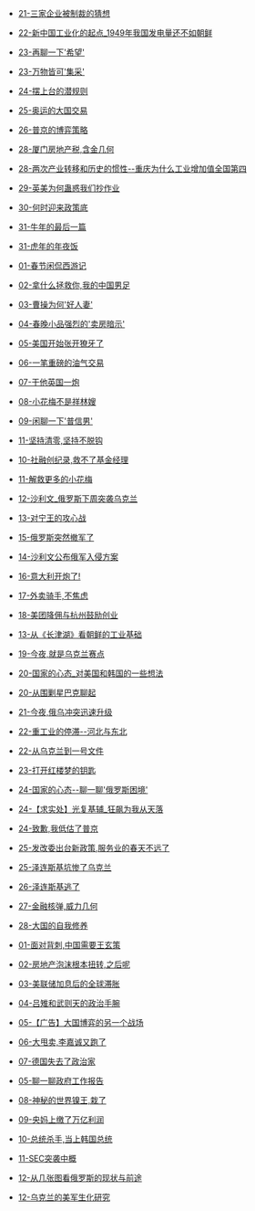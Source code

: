 <!--
 * @Description: 
 * @Autor: Au3C2
 * @Date: 2021-06-11 18:57:46
 * @LastEditors: Au3C2
 * @LastEditTime: 2022-03-12 10:38:53
-->

* [21-三家企业被制裁的猜想](政事堂/2022/01/21-三家企业被制裁的猜想.html)
* [22-新中国工业化的起点_1949年我国发电量还不如朝鲜](宁南山/2022/01/22-新中国工业化的起点_1949年我国发电量还不如朝鲜.html)
* [23-再聊一下'希望'](政事堂/2022/01/23-再聊一下'希望'.html)
* [23-万物皆可'集采'](政事堂/2022/01/23-万物皆可'集采'.html)
* [24-摆上台的潜规则](政事堂/2022/01/24-摆上台的潜规则.html)
* [25-奥运的大国交易](政事堂/2022/01/25-奥运的大国交易.html)
* [26-普京的博弈策略](政事堂/2022/01/26-普京的博弈策略.html)
* [28-厦门房地产税,含金几何](政事堂/2022/01/28-厦门房地产税,含金几何.html)
* [28-两次产业转移和历史的惯性--重庆为什么工业增加值全国第四](宁南山/2022/01/28-两次产业转移和历史的惯性--重庆为什么工业增加值全国第四.html)
* [29-英美为何蛊惑我们抄作业](政事堂/2022/01/29-英美为何蛊惑我们抄作业.html)
* [30-何时迎来政策底](政事堂/2022/01/30-何时迎来政策底.html)
* [31-牛年的最后一篇](宁南山/2022/01/31-牛年的最后一篇.html)
* [31-虎年的年夜饭](政事堂/2022/01/31-虎年的年夜饭.html)
* [01-春节闲侃西游记](政事堂/2022/02/01-春节闲侃西游记.html)
* [02-拿什么拯救你,我的中国男足](政事堂/2022/02/02-拿什么拯救你,我的中国男足.html)
* [03-曹操为何'好人妻'](政事堂/2022/02/03-曹操为何'好人妻'.html)
* [04-春晚小品强烈的'卖房暗示'](政事堂/2022/02/04-春晚小品强烈的'卖房暗示'.html)
* [05-美国开始张开獠牙了](政事堂/2022/02/05-美国开始张开獠牙了.html)
* [06-一笔重磅的油气交易](政事堂/2022/02/06-一笔重磅的油气交易.html)
* [07-干他英国一炮](政事堂/2022/02/07-干他英国一炮.html)
* [08-小花梅不是祥林嫂](政事堂/2022/02/08-小花梅不是祥林嫂.html)
* [09-闲聊一下'普信男'](政事堂/2022/02/09-闲聊一下'普信男'.html)
* [11-坚持清零,坚持不脱钩](宁南山/2022/02/11-坚持清零,坚持不脱钩.html)
* [10-社融创纪录,救不了基金经理](政事堂/2022/02/10-社融创纪录,救不了基金经理.html)
* [11-解救更多的小花梅](政事堂/2022/02/11-解救更多的小花梅.html)
* [12-沙利文_俄罗斯下周突袭乌克兰](政事堂/2022/02/12-沙利文_俄罗斯下周突袭乌克兰.html)
* [13-对宁王的攻心战](政事堂/2022/02/13-对宁王的攻心战.html)
* [15-俄罗斯突然撤军了](政事堂/2022/02/15-俄罗斯突然撤军了.html)
* [14-沙利文公布俄军入侵方案](政事堂/2022/02/14-沙利文公布俄军入侵方案.html)
* [16-意大利开炮了!](政事堂/2022/02/16-意大利开炮了!.html)
* [17-外卖骑手,不焦虑](政事堂/2022/02/17-外卖骑手,不焦虑.html)
* [18-美团降佣与杭州鼓励创业](政事堂/2022/02/18-美团降佣与杭州鼓励创业.html)
* [13-从《长津湖》看朝鲜的工业基础](宁南山/2022/02/13-从《长津湖》看朝鲜的工业基础.html)
* [19-今夜,就是乌克兰赛点](政事堂/2022/02/19-今夜,就是乌克兰赛点.html)
* [20-国家的心态_对美国和韩国的一些想法](宁南山/2022/02/20-国家的心态_对美国和韩国的一些想法.html)
* [20-从围剿星巴克聊起](政事堂/2022/02/20-从围剿星巴克聊起.html)
* [21-今夜,俄乌冲突迅速升级](政事堂/2022/02/21-今夜,俄乌冲突迅速升级.html)
* [22-重工业的停滞--河北与东北](宁南山/2022/02/22-重工业的停滞--河北与东北.html)
* [22-从乌克兰到一号文件](政事堂/2022/02/22-从乌克兰到一号文件.html)
* [23-打开红楼梦的钥匙](政事堂/2022/02/23-打开红楼梦的钥匙.html)
* [24-国家的心态--聊一聊'俄罗斯困境'](宁南山/2022/02/24-国家的心态--聊一聊'俄罗斯困境'.html)
* [24-【求实处】光复基辅_狂飙为我从天落](政事堂/2022/02/24-【求实处】光复基辅_狂飙为我从天落.html)
* [24-致歉,我低估了普京](政事堂/2022/02/24-致歉,我低估了普京.html)
* [25-发改委出台新政策,服务业的春天不远了](政事堂/2022/02/25-发改委出台新政策,服务业的春天不远了.html)
* [25-泽连斯基坑惨了乌克兰](政事堂/2022/02/25-泽连斯基坑惨了乌克兰.html)
* [26-泽连斯基逃了](政事堂/2022/02/26-泽连斯基逃了.html)
* [27-金融核弹,威力几何](政事堂/2022/02/27-金融核弹,威力几何.html)
* [28-大国的自我修养](政事堂/2022/02/28-大国的自我修养.html)
* [01-面对背刺,中国需要王玄策](政事堂/2022/03/01-面对背刺,中国需要王玄策.html)
* [02-房地产泡沫根本扭转,之后呢](政事堂/2022/03/02-房地产泡沫根本扭转,之后呢.html)
* [03-美联储加息后的全球滞胀](政事堂/2022/03/03-美联储加息后的全球滞胀.html)
* [04-吕雉和武则天的政治手腕](政事堂/2022/03/04-吕雉和武则天的政治手腕.html)
* [05-【广告】大国博弈的另一个战场](政事堂/2022/03/05-【广告】大国博弈的另一个战场.html)
* [06-大甩卖,李嘉诚又跑了](政事堂/2022/03/06-大甩卖,李嘉诚又跑了.html)
* [07-德国失去了政治家](政事堂/2022/03/07-德国失去了政治家.html)
* [05-聊一聊政府工作报告](政事堂/2022/03/05-聊一聊政府工作报告.html)
* [08-神秘的世界镍王,栽了](政事堂/2022/03/08-神秘的世界镍王,栽了.html)
* [09-央妈上缴了万亿利润](政事堂/2022/03/09-央妈上缴了万亿利润.html)
* [10-总统杀手,当上韩国总统](政事堂/2022/03/10-总统杀手,当上韩国总统.html)
* [11-SEC突袭中概](政事堂/2022/03/11-SEC突袭中概.html)
* [12-从几张图看俄罗斯的现状与前途](宁南山/2022/03/12-从几张图看俄罗斯的现状与前途.html)

* [12-乌克兰的美军生化研究](政事堂/2022/03/12-乌克兰的美军生化研究.html)
